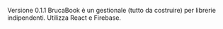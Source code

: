 Versione 0.1.1
BrucaBook è un gestionale (tutto da costruire) per librerie indipendenti.
Utilizza React e Firebase.

